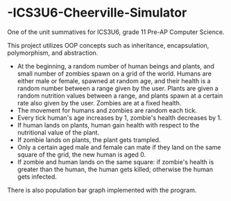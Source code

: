 # -ICS3U6-Cheerville-Simulator
One of the unit summatives for ICS3U6, grade 11 Pre-AP Computer Science.

This project utilizes OOP concepts such as inheritance, encapsulation, polymorphism, and abstraction.

- At the beginning, a random number of human beings and plants, and small number of zombies spawn on a grid of the world. Humans are either male or female, spawned at random age, and their health is a random number between a range given by the user. Plants are given a random nutrition values between a range, and plants spawn at a certain rate also given by the user. Zombies are at a fixed health.
- The movement for humans and zombies are random each tick.
- Every tick human's age increases by 1, zombie's health decreases by 1.
- If human lands on plants, human gain health with respect to the nutritional value of the plant.
- If zombie lands on plants, the plant gets trampled.
- Only a certain aged male and female can mate if they land on the same square of the grid, the new human is aged 0.
- If zombie and human lands on the same square: if zombie's health is greater than the human, the human gets killed; otherwise the human gets infected.

There is also population bar graph implemented with the program.
